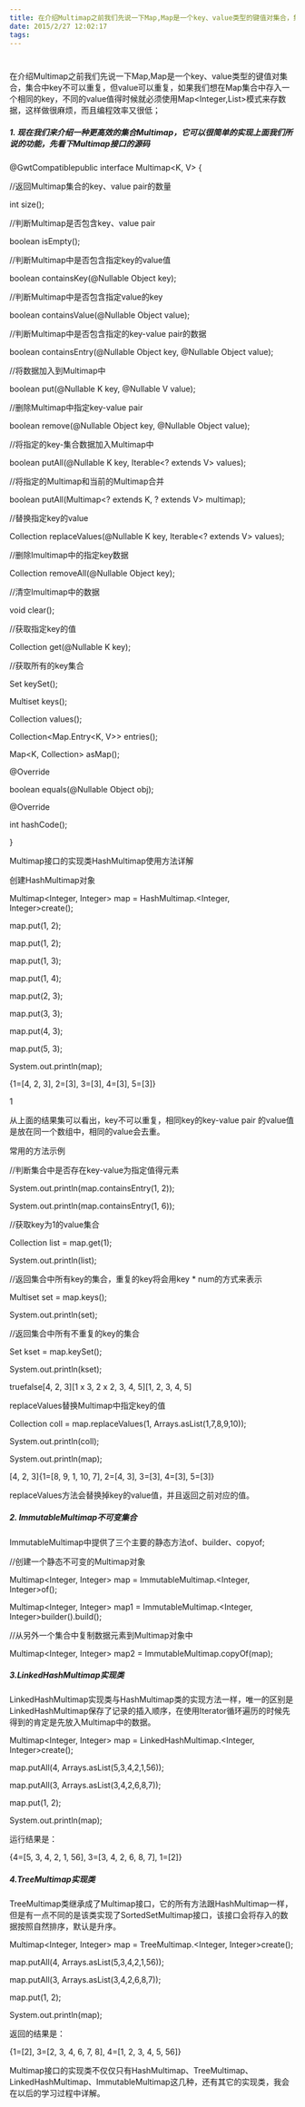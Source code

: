 ```yaml
---
title: 在介绍Multimap之前我们先说一下Map,Map是一个key、value类型的键值对集合，集合中key不可以重复，但value可以重复，如果我们想在Map集
date: 2015/2/27 12:02:17
tags:
---
```



#   


在介绍Multimap之前我们先说一下Map,Map是一个key、value类型的键值对集合，集合中key不可以重复，但value可以重复，如果我们想在Map集合中存入一个相同的key，不同的value值得时候就必须使用Map<Integer,List<Object>>模式来存数据，这样做很麻烦，而且编程效率又很低；

##### 1\. 现在我们来介绍一种更高效的集合Multimap，它可以很简单的实现上面我们所说的功能，先看下Multimap接口的源码

@GwtCompatiblepublic interface Multimap<K, V> {

//返回Multimap集合的key、value pair的数量

int size();

//判断Multimap是否包含key、value pair

boolean isEmpty();

//判断Multimap中是否包含指定key的value值

boolean containsKey(@Nullable Object key);

//判断Multimap中是否包含指定value的key

boolean containsValue(@Nullable Object value);

//判断Multimap中是否包含指定的key-value pair的数据

boolean containsEntry(@Nullable Object key, @Nullable Object value);

//将数据加入到Multimap中

boolean put(@Nullable K key, @Nullable V value);

//删除Multimap中指定key-value pair

boolean remove(@Nullable Object key, @Nullable Object value);

//将指定的key-集合数据加入Multimap中

boolean putAll(@Nullable K key, Iterable<? extends V> values);

//将指定的Multimap和当前的Multimap合并

boolean putAll(Multimap<? extends K, ? extends V> multimap);

//替换指定key的value

Collection<V> replaceValues(@Nullable K key, Iterable<? extends V> values);

//删除Imultimap中的指定key数据

Collection<V> removeAll(@Nullable Object key);

//清空Imultimap中的数据

void clear();

//获取指定key的值

Collection<V> get(@Nullable K key);

//获取所有的key集合

Set<K> keySet();

  


Multiset<K> keys();

  


Collection<V> values();

  


Collection<Map.Entry<K, V>> entries();

  


Map<K, Collection<V>> asMap();

  


@Override

boolean equals(@Nullable Object obj);

  


@Override

int hashCode();

}

  


Multimap接口的实现类HashMultimap使用方法详解

创建HashMultimap对象

Multimap<Integer, Integer> map = HashMultimap.<Integer, Integer>create();

  


map.put(1, 2);

map.put(1, 2);

map.put(1, 3);

map.put(1, 4);

map.put(2, 3);

map.put(3, 3);

map.put(4, 3);

map.put(5, 3);

System.out.println(map);

  


{1=[4, 2, 3], 2=[3], 3=[3], 4=[3], 5=[3]}

1

从上面的结果集可以看出，key不可以重复，相同key的key-value pair 的value值是放在同一个数组中，相同的value会去重。

常用的方法示例

//判断集合中是否存在key-value为指定值得元素

System.out.println(map.containsEntry(1, 2));

System.out.println(map.containsEntry(1, 6));

//获取key为1的value集合

Collection<Integer> list = map.get(1);

System.out.println(list);

//返回集合中所有key的集合，重复的key将会用key * num的方式来表示

Multiset<Integer> set = map.keys();

System.out.println(set);

//返回集合中所有不重复的key的集合

Set<Integer> kset = map.keySet();

System.out.println(kset);

  


truefalse[4, 2, 3][1 x 3, 2 x 2, 3, 4, 5][1, 2, 3, 4, 5]

  


replaceValues替换Multimap中指定key的值

Collection<Integer> coll = map.replaceValues(1, Arrays.asList(1,7,8,9,10));

System.out.println(coll);

System.out.println(map);

  


[4, 2, 3]{1=[8, 9, 1, 10, 7], 2=[4, 3], 3=[3], 4=[3], 5=[3]}

  


replaceValues方法会替换掉key的value值，并且返回之前对应的值。

##### 2\. ImmutableMultimap不可变集合

ImmutableMultimap中提供了三个主要的静态方法of、builder、copyof;

//创建一个静态不可变的Multimap对象

Multimap<Integer, Integer> map = ImmutableMultimap.<Integer, Integer>of();

Multimap<Integer, Integer> map1 = ImmutableMultimap.<Integer, Integer>builder().build();

//从另外一个集合中复制数据元素到Multimap对象中

Multimap<Integer, Integer> map2 = ImmutableMultimap.copyOf(map);

  


##### 3.LinkedHashMultimap实现类

LinkedHashMultimap实现类与HashMultimap类的实现方法一样，唯一的区别是LinkedHashMultimap保存了记录的插入顺序，在使用Iterator循环遍历的时候先得到的肯定是先放入Multimap中的数据。

Multimap<Integer, Integer> map = LinkedHashMultimap.<Integer, Integer>create();

map.putAll(4, Arrays.asList(5,3,4,2,1,56));

map.putAll(3, Arrays.asList(3,4,2,6,8,7));

map.put(1, 2);

System.out.println(map);

  


运行结果是：

{4=[5, 3, 4, 2, 1, 56], 3=[3, 4, 2, 6, 8, 7], 1=[2]}

  


##### 4.TreeMultimap实现类

TreeMultimap类继承成了Multimap接口，它的所有方法跟HashMultimap一样，但是有一点不同的是该类实现了SortedSetMultimap接口，该接口会将存入的数据按照自然排序，默认是升序。

Multimap<Integer, Integer> map = TreeMultimap.<Integer, Integer>create();

map.putAll(4, Arrays.asList(5,3,4,2,1,56));

map.putAll(3, Arrays.asList(3,4,2,6,8,7));

map.put(1, 2);

System.out.println(map);

  


返回的结果是：

{1=[2], 3=[2, 3, 4, 6, 7, 8], 4=[1, 2, 3, 4, 5, 56]}

Multimap接口的实现类不仅仅只有HashMultimap、TreeMultimap、LinkedHashMultimap、ImmutableMultimap这几种，还有其它的实现类，我会在以后的学习过程中详解。

  

